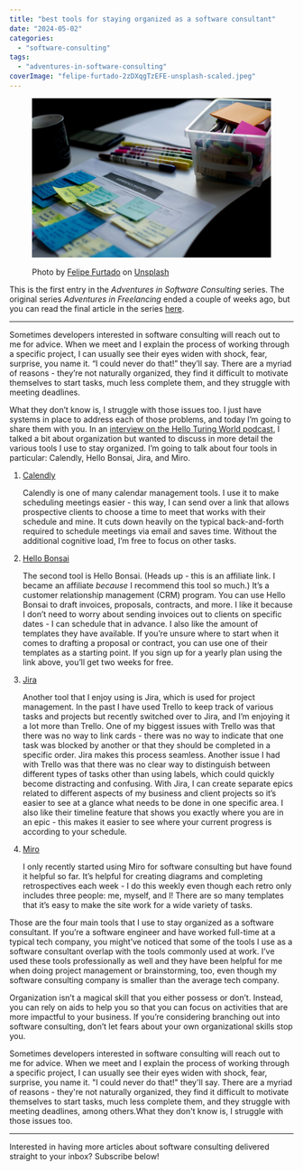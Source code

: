 ```yaml
---
title: "best tools for staying organized as a software consultant"
date: "2024-05-02"
categories: 
  - "software-consulting"
tags: 
  - "adventures-in-software-consulting"
coverImage: "felipe-furtado-2zDXqgTzEFE-unsplash-scaled.jpeg"
---
```


<figure>

![A neatly-organized desk.](images/felipe-furtado-2zDXqgTzEFE-unsplash-1024x681.jpeg)

<figcaption>

Photo by [Felipe Furtado](https://unsplash.com/@furtado?utm_content=creditCopyText&utm_medium=referral&utm_source=unsplash) on [Unsplash](https://unsplash.com/photos/sticky-notes-on-paper-document-beside-pens-and-box-2zDXqgTzEFE?utm_content=creditCopyText&utm_medium=referral&utm_source=unsplash)

</figcaption>

</figure>

This is the first entry in the _Adventures in Software Consulting_ series. The original series _Adventures in Freelancing_ ended a couple of weeks ago, but you can read the final article in the series [here](https://decembergarnetsmith.com/2024/04/19/adventures-in-freelancing-freelancer-to-software-consultant/).

* * *

Sometimes developers interested in software consulting will reach out to me for advice. When we meet and I explain the process of working through a specific project, I can usually see their eyes widen with shock, fear, surprise, you name it. “I could never do that!” they’ll say. There are a myriad of reasons - they’re not naturally organized, they find it difficult to motivate themselves to start tasks, much less complete them, and they struggle with meeting deadlines.

What they don’t know is, I struggle with those issues too. I just have systems in place to address each of those problems, and today I’m going to share them with you. In an [interview on the Hello Turing World podcast](https://turingschool.libsyn.com/freelancing-with-december-garnet-smith), I talked a bit about organization but wanted to discuss in more detail the various tools I use to stay organized. I’m going to talk about four tools in particular: Calendly, Hello Bonsai, Jira, and Miro.

1. [Calendly](https://www.calendly.com)
    
    Calendly is one of many calendar management tools. I use it to make scheduling meetings easier - this way, I can send over a link that allows prospective clients to choose a time to meet that works with their schedule and mine. It cuts down heavily on the typical back-and-forth required to schedule meetings via email and saves time. Without the additional cognitive load, I’m free to focus on other tasks.
    
2. [Hello Bonsai](https://www.hellobonsai.com/?fp_ref=decembergarnetsmith)
    
    The second tool is Hello Bonsai. (Heads up - this is an affiliate link. I became an affiliate _because_ I recommend this tool so much.) It’s a customer relationship management (CRM) program. You can use Hello Bonsai to draft invoices, proposals, contracts, and more. I like it because I don’t need to worry about sending invoices out to clients on specific dates - I can schedule that in advance. I also like the amount of templates they have available. If you’re unsure where to start when it comes to drafting a proposal or contract, you can use one of their templates as a starting point. If you sign up for a yearly plan using the link above, you’ll get two weeks for free.
    
3. [Jira](https://www.atlassian.com/software/jira)
    
    Another tool that I enjoy using is Jira, which is used for project management. In the past I have used Trello to keep track of various tasks and projects but recently switched over to Jira, and I’m enjoying it a lot more than Trello. One of my biggest issues with Trello was that there was no way to link cards - there was no way to indicate that one task was blocked by another or that they should be completed in a specific order. Jira makes this process seamless. Another issue I had with Trello was that there was no clear way to distinguish between different types of tasks other than using labels, which could quickly become distracting and confusing. With Jira, I can create separate epics related to different aspects of my business and client projects so it’s easier to see at a glance what needs to be done in one specific area. I also like their timeline feature that shows you exactly where you are in an epic - this makes it easier to see where your current progress is according to your schedule.
    
4. [Miro](https://www.miro.com)
    
    I only recently started using Miro for software consulting but have found it helpful so far. It’s helpful for creating diagrams and completing retrospectives each week - I do this weekly even though each retro only includes three people: me, myself, and I! There are so many templates that it’s easy to make the site work for a wide variety of tasks.
    

Those are the four main tools that I use to stay organized as a software consultant. If you’re a software engineer and have worked full-time at a typical tech company, you might’ve noticed that some of the tools I use as a software consultant overlap with the tools commonly used at work. I’ve used these tools professionally as well and they have been helpful for me when doing project management or brainstorming, too, even though my software consulting company is smaller than the average tech company.

Organization isn’t a magical skill that you either possess or don’t. Instead, you can rely on aids to help you so that you can focus on activities that are more impactful to your business. If you’re considering branching out into software consulting, don’t let fears about your own organizational skills stop you.

Sometimes developers interested in software consulting will reach out to me for advice. When we meet and I explain the process of working through a specific project, I can usually see their eyes widen with shock, fear, surprise, you name it. "I could never do that!" they'll say. There are a myriad of reasons - they're not naturally organized, they find it difficult to motivate themselves to start tasks, much less complete them, and they struggle with meeting deadlines, among others.What they don't know is, I struggle with those issues too.

* * *

Interested in having more articles about software consulting delivered straight to your inbox? Subscribe below!
